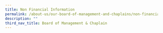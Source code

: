 ```yaml
---
title: Non Financial Information
permalink: /about-us/our-board-of-management-and-chaplains/non-financial-information/
description: ""
third_nav_title: Board of Management & Chaplain
---
```

